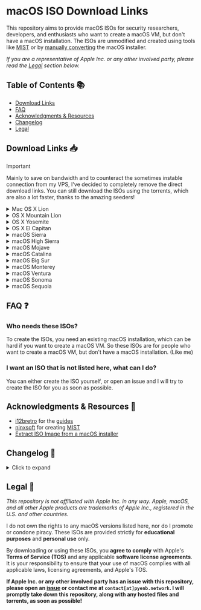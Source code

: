 # macOS ISO Download Links

This repository aims to provide macOS ISOs for security researchers, developers, and enthusiasts who want to create a macOS VM, but don't have a macOS installation. The ISOs are unmodified and created using tools like [MIST](https://github.com/ninxsoft/Mist) or by [manually converting](https://gist.github.com/itsmikita/bf9dc06000f149fdde11ab4379ac4165) the macOS installer.

*If you are a representative of Apple Inc. or any other involved party, please read the [Legal](#legal-) section below.*

## Table of Contents 📚

- [Download Links](#download-links-)
- [FAQ](#faq-)
- [Acknowledgments & Resources](#acknowledgments--resources-)
- [Changelog](#changelog-)
- [Legal](#legal-)

## Download Links 📥

> [!IMPORTANT]
> Mainly to save on bandwidth and to counteract the sometimes instable connection from my VPS, I've decided to completely remove the direct download links. You can still download the ISOs using the torrents, which are also a lot faster, thanks to the amazing seeders!

<details>
  <summary>Mac OS X Lion</summary>
  
  | Version                            | MD5 Hash                              | Download Link                                                                                |
  |------------------------------------|---------------------------------------|----------------------------------------------------------------------------------------------|
  | Mac OS X Lion 10.7.5_11G63         | 595f220e6a9aaeb7bc4ed99df0d6064f      | [Torrent](https://data.pyenb.network/macOS/isos/torrents/Mac%20OS%20X%20Lion%2010.7.5_11G63.iso.torrent) |

</details>

<details>
  <summary>OS X Mountain Lion</summary>
  
  | Version                            | MD5 Hash                              | Download Link                                                                                |
  |------------------------------------|---------------------------------------|----------------------------------------------------------------------------------------------|
  | OS X Mountain Lion 10.8.5_12F45    | 730f39d2fe77e12ae194643e3dc20bf0      | [Torrent](https://data.pyenb.network/macOS/isos/torrents/OS%20X%20Mountain%20Lion%2010.8.5_12F45.iso.torrent) |

</details>

<details>
  <summary>OS X Yosemite</summary>
  
  | Version                            | MD5 Hash                              | Download Link                                                                                |
  |------------------------------------|---------------------------------------|----------------------------------------------------------------------------------------------|
  | OS X Yosemite 10.10.5_14F27        | 816d4ba073f299040b861b14aab5b3d3      | [Torrent](https://data.pyenb.network/macOS/isos/torrents/OS%20X%20Yosemite%2010.10.5_14F27.iso.torrent) |

</details>

<details>
  <summary>OS X El Capitan</summary>
  
  | Version                            | MD5 Hash                              | Download Link                                                                                |
  |------------------------------------|---------------------------------------|----------------------------------------------------------------------------------------------|
  | OS X El Capitan 10.11.6_15G31      | b5de0157ced2bd51e72fb6f899768c96      | [Torrent](https://data.pyenb.network/macOS/isos/torrents/OS%20X%20El%20Capitan%2010.11.6_15G31.iso.torrent) |

</details>

<details>
  <summary>macOS Sierra</summary>
  
  | Version                            | MD5 Hash                              | Download Link                                                                                |
  |------------------------------------|---------------------------------------|----------------------------------------------------------------------------------------------|
  | macOS Sierra 10.12.6_16G29         | cae4996857a25f495ded1863472841c7      | [Torrent](https://data.pyenb.network/macOS/isos/torrents/macOS%20Sierra%2010.12.6_16G29.iso.torrent) |

</details>

<details>
  <summary>macOS High Sierra</summary>
  
  | Version                            | MD5 Hash                              | Download Link                                                                                |
  |------------------------------------|---------------------------------------|----------------------------------------------------------------------------------------------|
  | macOS High Sierra 10.13.6_17G66    | 7e7af6a6ef939b95fa42cc0f53927a11      | [Torrent](https://data.pyenb.network/macOS/isos/torrents/macOS%20High%20Sierra%2010.13.6_17G66.iso.torrent) |

</details>

<details>
  <summary>macOS Mojave</summary>
  
  | Version                            | MD5 Hash                              | Download Link                                                                                |
  |------------------------------------|---------------------------------------|----------------------------------------------------------------------------------------------|
  | macOS Mojave 10.14.6_18G103        | bb9c095384fdc4075ae5b9df145785b2      | [Torrent](https://data.pyenb.network/macOS/isos/torrents/macOS%20Mojave%2010.14.6_18G103.iso.torrent) |

</details>

<details>
  <summary>macOS Catalina</summary>
  
  | Version                            | MD5 Hash                              | Download Link                                                                                |
  |------------------------------------|---------------------------------------|----------------------------------------------------------------------------------------------|
  | macOS Catalina 10.15.7_19H15       | 150ce45acc391ee24e42e0495dc9afe2      | [Torrent](https://data.pyenb.network/macOS/isos/torrents/macOS%20Catalina%2010.15.7_19H15.iso.torrent) |

</details>

<details>
  <summary>macOS Big Sur</summary>
  
  | Version                            | MD5 Hash                              | Download Link                                                                                |
  |------------------------------------|---------------------------------------|----------------------------------------------------------------------------------------------|
  | macOS Big Sur 11.7.10_20G1427      | 0e160ae4939df6da42f53657a2a30cf7      | [Torrent](https://data.pyenb.network/macOS/isos/torrents/macOS%20Big%20Sur%2011.7.10_20G1427.iso.torrent) |

</details>

<details>
  <summary>macOS Monterey</summary>
  
  | Version                            | MD5 Hash                              | Download Link                                                                                |
  |------------------------------------|---------------------------------------|----------------------------------------------------------------------------------------------|
  | macOS Monterey 12.7.6_21H1320      | ab2c616bdce3b3c856fa88cfcddbf047      | [Torrent](https://data.pyenb.network/macOS/isos/torrents/macOS%20Monterey%2012.7.6_21H1320.iso.torrent) |

</details>

<details>
  <summary>macOS Ventura</summary>
  
  | Version                            | MD5 Hash                              | Download Link                                                                                |
  |------------------------------------|---------------------------------------|----------------------------------------------------------------------------------------------|
  | macOS Ventura 13.6.9_22G830        | d363dc0c886206ddc0d0325ee0cf4b69      | [Torrent](https://data.pyenb.network/macOS/isos/torrents/macOS%20Ventura%2013.6.9_22G830.iso.torrent) |

</details>

<details>
  <summary>macOS Sonoma</summary>
  
  | Version                            | MD5 Hash                              | Download Link                                                                                |
  |------------------------------------|---------------------------------------|----------------------------------------------------------------------------------------------|
  | macOS Sonoma 14.7_23H124           | 26acc94a4c72f850d46bd8e0eff6e8ce      | [Torrent](https://data.pyenb.network/macOS/isos/torrents/macOS%20Sonoma%2014.7_23H124.iso.torrent) |

</details>

<details>
  <summary>macOS Sequoia</summary>
  
  | Version                            | MD5 Hash                              | Download Link                                                                                |
  |------------------------------------|---------------------------------------|----------------------------------------------------------------------------------------------|
  | macOS Sequoia 15.0_24A5320a_Beta6  | 83156ad3603a24a2952fe947238e0eee      | [Torrent](https://data.pyenb.network/macOS/isos/torrents/macOS%20Sequoia%2015.0_24A5320a_Beta6.iso.torrent) |

</details>

## FAQ ❓

### Who needs these ISOs?

To create the ISOs, you need an existing macOS installation, which can be hard if you want to create a macOS VM. So these ISOs are for people who want to create a macOS VM, but don't have a macOS installation. (Like me)

### I want an ISO that is not listed here, what can I do?

You can either create the ISO yourself, or open an issue and I will try to create the ISO for you as soon as possible.

## Acknowledgments & Resources 🙏

- [i12bretro](https://www.youtube.com/@i12bretro) for the [guides](https://i12bretro.github.io/tutorials/)
- [ninxsoft](https://github.com/ninxsoft) for creating [MIST](https://github.com/ninxsoft/Mist)
- [Extract ISO Image from a macOS installer](https://gist.github.com/itsmikita/bf9dc06000f149fdde11ab4379ac4165)

## Changelog 📅

<details>
<summary>Click to expand</summary>

### 2024-10-15

- Removed all direct download links

### 2024-10-06

- Added torrent download links for every ISO

### 2024-09-25

- Reuploaded macOS Sonoma again. Issue still doesn't seem to be fixed.
- Updated macOS Sonoma to 14.7

### 2024-09-14

- Reuploaded macOS Sonoma 14.6.1_23G93 due to "[Installation cannot proceed because the installer is damaged](https://github.com/Pyenb/macOS-ISOs/issues/1)"

### 2024-08-16

- Added macOS Sequoia 15.0_24A5320a_Beta6

### 2024-08-07

- Added Mac OS X Lion 10.7.5_11G63
- Added OS X Mountain Lion 10.8.5_12F45
- Added OS X Yosemite 10.10.5_14F27
- Added OS X El Capitan 10.11.6_15G31
- Added macOS Sierra 10.12.6_16G29
- Added macOS High Sierra 10.13.6_17G66
- Added macOS Mojave 10.14.6_18G103
- Added macOS Catalina 10.15.7_19H15
- Added macOS Big Sur 11.7.10_20G1427
- Added macOS Monterey 12.7.6_21H1320
- Added macOS Ventura 13.6.9_22G830
- Added macOS Sonoma 14.6.1_23G93

</details>

## Legal 📜

*This repository is not affiliated with Apple Inc. in any way. Apple, macOS, and all other Apple products are trademarks of Apple Inc., registered in the U.S. and other countries.*

I do not own the rights to any macOS versions listed here, nor do I promote or condone piracy. These ISOs are provided strictly for **educational purposes** and **personal use** only.

By downloading or using these ISOs, you **agree to comply** with Apple's **Terms of Service (TOS)** and any applicable **software license agreements**. It is your responsibility to ensure that your use of macOS complies with all applicable laws, licensing agreements, and Apple's TOS.

**If Apple Inc. or any other involved party has an issue with this repository, please open an [issue](https://github.com/Pyenb/macOS-ISOs/issues) or contact me at `contact[at]pyenb.network`. I will promptly take down this repository, along with any hosted files and torrents, as soon as possible!**